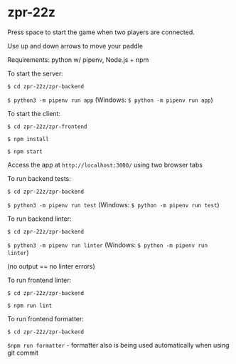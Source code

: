 # zpr-22z

Press space to start the game when two players are connected.

Use up and down arrows to move your paddle

Requirements: python w/ pipenv, Node.js + npm

To start the server:

`$ cd zpr-22z/zpr-backend`

`$ python3 -m pipenv run app` (Windows: `$ python -m pipenv run app`)

To start the client:

`$ cd zpr-22z/zpr-frontend`

`$ npm install`

`$ npm start`

Access the app at `http://localhost:3000/` using two browser tabs

To run backend tests:

`$ cd zpr-22z/zpr-backend`

`$ python3 -m pipenv run test` (Windows: `$ python -m pipenv run test`)

To run backend linter:

`$ cd zpr-22z/zpr-backend`

`$ python3 -m pipenv run linter` (Windows: `$ python -m pipenv run linter`)

(no output == no linter errors)

To run frontend linter:

`$ cd zpr-22z/zpr-backend`

`$ npm run lint`

To run frontend formatter:

`$ cd zpr-22z/zpr-backend`

`$npm run formatter` - formatter also is being used automatically when using git commit
